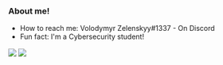 ### About me!

- How to reach me: Volodymyr Zelenskyy#1337 - On Discord
- Fun fact: I'm a Cybersecurity student!
<a>
  <img align="center" src="https://github-readme-stats.vercel.app/api/top-langs/?username=thymester&theme=tokyonight&layout=compact" />
</a>
<a>
  <img align="center" src="https://github-readme-stats.vercel.app/api?username=thymester&theme=tokyonight" />
</a>
